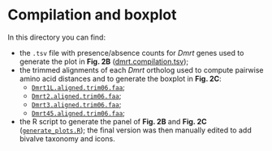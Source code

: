 # Compilation and boxplot

In this directory you can find:
- the <code>.tsv</code> file with presence/absence counts for *Dmrt* genes used to generate the plot in **Fig. 2B** ([dmrt.compilation.tsv](./dmrt.compilation.tsv));
- the trimmed alignments of each *Dmrt* ortholog used to compute pairwise amino acid distances and to generate the boxplot in **Fig. 2C**:
	- [<code>Dmrt1L.aligned.trim06.faa</code>](./Dmrt1L.aligned.trim06.faa);
	- [<code>Dmrt2.aligned.trim06.faa</code>](./Dmrt2.aligned.trim06.faa);
	- [<code>Dmrt3.aligned.trim06.faa</code>](./Dmrt3.aligned.trim06.faa);
	- [<code>Dmrt45.aligned.trim06.faa</code>](./Dmrt45.aligned.trim06.faa);
- the R script to generate the panel of **Fig. 2B** and **Fig. 2C** ([<code>generate_plots.R</code>](./generate_plots.R)); the final version was then manually edited to add bivalve taxonomy and icons. 

